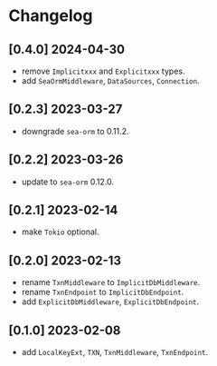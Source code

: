 # Changelog

## [0.4.0] 2024-04-30

- remove `Implicitxxx` and `Explicitxxx` types.
- add `SeaOrmMiddleware`, `DataSources`, `Connection`.

## [0.2.3] 2023-03-27

- downgrade `sea-orm` to 0.11.2.

## [0.2.2] 2023-03-26

- update to `sea-orm` 0.12.0.

## [0.2.1] 2023-02-14

- make `Tokio` optional.

## [0.2.0] 2023-02-13

- rename `TxnMiddleware` to `ImplicitDbMiddleware`.
- rename `TxnEndpoint` to `ImplicitDbEndpoint`.
- add `ExplicitDbMiddleware`, `ExplicitDbEndpoint`.

## [0.1.0] 2023-02-08

- add `LocalKeyExt`, `TXN`, `TxnMiddleware`, `TxnEndpoint`.
